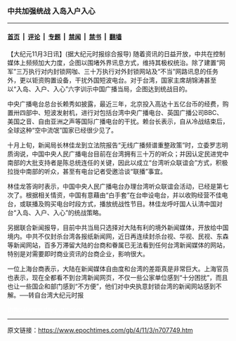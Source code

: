 ### 中共加强统战 入岛入户入心

---

#### [首页](../../../..?n707749) &nbsp;|&nbsp; [评论](../../../../../epoch-comment?n707749) &nbsp;|&nbsp; [专题](../../../../../epoch-special?n707749) &nbsp;|&nbsp; [禁闻](../../../../../epoch-news?n707749) &nbsp;|&nbsp; [禁书](../../../../../books?n707749) &nbsp;|&nbsp; [翻墙](https://github.com/gfw-breaker/nogfw/blob/master/README.md?n707749)


<div class="post_content" id="artbody" itemprop="articleBody">
 <!-- article content begin -->
 <p>
  【大纪元11月3日讯】(据大纪元时报综合报导) 随着资讯的日益开放，中共在控制媒体上频频加大力度，企图以围堵外界讯息方式，维持其极权统治。除了建置“网军”三万执行对内封锁网咖、三十万执行对外封锁网站及“不当”网路讯息的任务外，更以钜资购置设备，干扰外国短波电台。对于台湾，国家主席胡锦涛甚至以“入岛、入户、入心”六字训示中国广播当局，企图达到统战目的。
 </p>
 <p>
  中央广播电台总台长赖秀如披露，最近三年，北京投入高达十五亿台币的经费，购置卅四部中、短波发射机，进行对包括台湾中央广播电台、英国广播公司BBC、美国之音、自由亚洲之声等国际广播电台的干扰。赖台长表示，自从冷战结束后，全球这种“空中流氓”国家已经很少见了。
 </p>
 <p>
  十月上旬，新闻局长林佳龙到立法院报告“无线广播频谱重整政策”时，立委罗志明质询说，中国中央人民广播电台目前在台湾拥有三十万的听众；并因认定民进党中南部的大批支持者是陈总统连任的关键，因此以成立“台湾听众联谊会”方式，积极拉拢中南部的听众，甚至有电台记者受邀洽谈“联播”事宜。
 </p>
 <p>
  林佳龙答询时表示，中国中央人民广播电台办理台湾听众联谊会活动，已经是第七次了。根据相关情资，中国有意藉由“白手套”在台申设电台，并以收购经营不佳电台，或联播及购买电台时段方式，播放统战性节目。林佳龙呼吁国人认清中国对台“入岛、入户、入心”的统战策略。
 </p>
 <p>
  另据联合新闻报导，目前中共当局只选择对大陆有利的境外新闻媒体，开放给中国境内。中共不仅封杀台湾各报纸新闻网，近日再连续封杀台视、华视、民视、东森等新闻网站，百多万滞留大陆的台商和眷属已无法看到任何台湾新闻媒体的网站，特别是对需要即时商业资讯的台商企业，影响很大。
 </p>
 <p>
  一位上海台商表示，大陆在新闻媒体自由度和台湾的差距真是非常巨大。上海官员也表示，现在全都看不到台湾新闻网页，不仅一些公家单位感到“十分困扰”，而且也让一些国企和部门感到“不方便”，他们对中央执意封锁台湾的新闻网站感到不解。──转自台湾大纪元时报
 </p>
 <p>
  <font color="#ffffff">
   (http://www.dajiyuan.com)
  </font>
 </p>
 <!-- article content end -->
 <div id="below_article_ad">
 </div>
</div>


---

原文链接：https://www.epochtimes.com/gb/4/11/3/n707749.htm